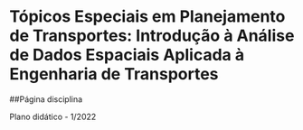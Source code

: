 # Tópicos Especiais em Planejamento de Transportes: Introdução à Análise de Dados Espaciais Aplicada à Engenharia de Transportes 
##Página disciplina

Plano didático - 1/2022
